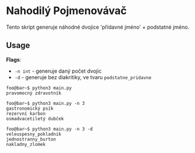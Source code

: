 # Nahodilý Pojmenovávač

Tento skript generuje náhodné dvojice 'přídavné jméno' + podstatné jméno.

## Usage

**Flags**:
- `-n int` - generuje daný počet dvojic
- `-d` - generuje bez diakritiky, ve tvaru `podstatne_pridavne`

```shell
foo@bar~$ python3 main.py
pravomocný zdravotník
```

```shell
foo@bar~$ python3 main.py -n 3
gastronomický psík
rezervní karbon
osmadvacetiletý dubček
```

```shell
foo@bar~$ python3 main.py -n 3 -d
veleuspesny_pokladnik
jednostranny_burton
nakladny_zlomek
```